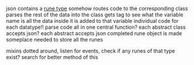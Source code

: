 json contains a [rune type](rune_types.md)
somehow routes code to the corresponding class
parses the rest of the data into the class
	gets tag to see what the variable name is
	all the data inside it is added to that variable
		individual code for each datatype!!
		parse code all in one central function? each abstract class accepts json?
		each abstract accepts json
completed rune object is made
someplace needed to store all the runes

mixins dotted around, listen for events, check if any runes of that type exist?
	search for better method of this